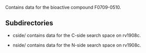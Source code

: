 Contains data for the bioactive compound F0709-0510.

## Subdirectories

- cside/ contains data for the C-side search space on rv1908c.

- nside/ contains data for the N-side search space on rv1908c.


